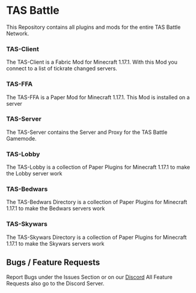 # TAS Battle
This Repository contains all plugins and mods for the entire TAS Battle Network.

### TAS-Client

The TAS-Client is a Fabric Mod for Minecraft 1.17.1. With this Mod you connect to a list of tickrate changed servers.

### TAS-FFA

The TAS-FFA is a Paper Mod for Minecraft 1.17.1. This Mod is installed on a server

### TAS-Server

The TAS-Server contains the Server and Proxy for the TAS Battle Gamemode.

### TAS-Lobby

The TAS-Lobby is a collection of Paper Plugins for Minecraft 1.17.1 to make the Lobby server work

### TAS-Bedwars

The TAS-Bedwars Directory is a collection of Paper Plugins for Minecraft 1.17.1 to make the Bedwars servers work

### TAS-Skywars

The TAS-Skywars Directory is a collection of Paper Plugins for Minecraft 1.17.1 to make the Skywars servers work

## Bugs / Feature Requests

Report Bugs under the Issues Section or on our [Discord](https://discord.gg/sdMc5UrGPN)
All Feature Requests also go to the Discord Server.